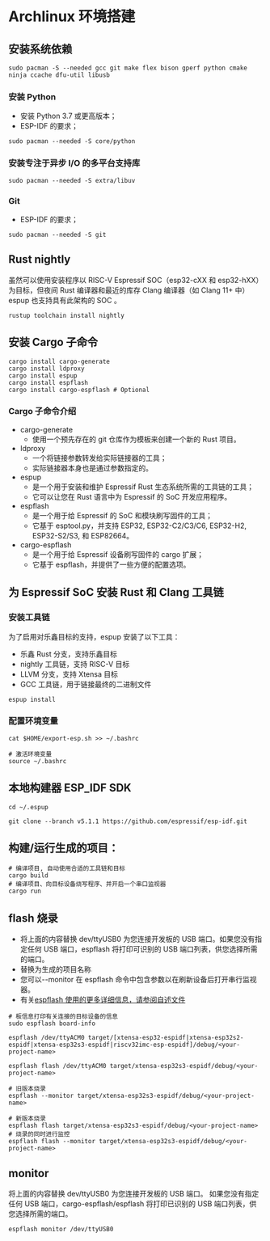# Archlinux 环境搭建

## 安装系统依赖

```shell
sudo pacman -S --needed gcc git make flex bison gperf python cmake ninja ccache dfu-util libusb
```

### 安装 Python

- 安装 Python 3.7 或更高版本；
- ESP-IDF 的要求；

```shell
sudo pacman --needed -S core/python
```

### 安装专注于异步 I/O 的多平台支持库

```shell
sudo pacman --needed -S extra/libuv
```

### Git

- ESP-IDF 的要求；

```shell
sudo pacman --needed -S git
```

## Rust nightly

虽然可以使用安装程序以 RISC-V Espressif SOC（esp32-cXX 和 esp32-hXX）为目标，但夜间 Rust 编译器和最近的库存 Clang 编译器（如 Clang 11+ 中）espup 也支持具有此架构的 SOC 。

```shell
rustup toolchain install nightly
```

## 安装 Cargo 子命令

```shell
cargo install cargo-generate
cargo install ldproxy
cargo install espup
cargo install espflash
cargo install cargo-espflash # Optional
```

### Cargo 子命令介绍

- cargo-generate
  - 使用一个预先存在的 git 仓库作为模板来创建一个新的 Rust 项目。
- ldproxy
  - 一个将链接参数转发给实际链接器的工具；
  - 实际链接器本身也是通过参数指定的。
- espup
  - 是一个用于安装和维护 Espressif Rust 生态系统所需的工具链的工具；
  - 它可以让您在 Rust 语言中为 Espressif 的 SoC 开发应用程序。
- espflash
  - 是一个用于给 Espressif 的 SoC 和模块刷写固件的工具；
  - 它基于 esptool.py，并支持 ESP32, ESP32-C2/C3/C6, ESP32-H2, ESP32-S2/S3, 和 ESP82664。
- cargo-espflash
  - 是一个用于给 Espressif 设备刷写固件的 cargo 扩展；
  - 它基于 espflash，并提供了一些方便的配置选项。

## 为 Espressif SoC 安装 Rust 和 Clang 工具链

### 安装工具链

为了启用对乐鑫目标的支持，espup 安装了以下工具：

- 乐鑫 Rust 分支，支持乐鑫目标
- nightly 工具链，支持 RISC-V 目标
- LLVM 分支，支持 Xtensa 目标
- GCC 工具链，用于链接最终的二进制文件

```shell
espup install
```

### 配置环境变量

```shell
cat $HOME/export-esp.sh >> ~/.bashrc
```

```shell
# 激活环境变量
source ~/.bashrc
```

## 本地构建器 ESP_IDF SDK

```shell
cd ~/.espup

git clone --branch v5.1.1 https://github.com/espressif/esp-idf.git
```

## 构建/运行生成的项目：

```shell
# 编译项目, 自动使用合适的工具链和目标
cargo build
# 编译项目、向目标设备烧写程序、并开启一个串口监视器
cargo run
```

## flash 烧录

- 将上面的内容替换 dev/ttyUSB0 为您连接开发板的 USB 端口。如果您没有指定任何 USB 端口，espflash 将打印可识别的 USB 端口列表，供您选择所需的端口。
- 替换<your-project-name>为生成的项目名称
- 您可以--monitor 在 espflash 命令中包含参数以在刷新设备后打开串行监视器。
- 有关[espflash 使用的更多详细信息，请参阅自述文件](https://github.com/esp-rs/espflash/tree/main/espflash#usage)

```shell
# 板信息打印有关连接的目标设备的信息
sudo espflash board-info

espflash /dev/ttyACM0 target/[xtensa-esp32-espidf|xtensa-esp32s2-espidf|xtensa-esp32s3-espidf|riscv32imc-esp-espidf]/debug/<your-project-name>

espflash flash /dev/ttyACM0 target/xtensa-esp32s3-espidf/debug/<your-project-name>

# 旧版本烧录
espflash --monitor target/xtensa-esp32s3-espidf/debug/<your-project-name>

# 新版本烧录
espflash flash target/xtensa-esp32s3-espidf/debug/<your-project-name>
# 烧录的同时进行监控
espflash flash --monitor target/xtensa-esp32s3-espidf/debug/<your-project-name>
```

## monitor

将上面的内容替换 dev/ttyUSB0 为您连接开发板的 USB 端口。
如果您没有指定任何 USB 端口，cargo-espflash/espflash 将打印已识别的 USB 端口列表，供您选择所需的端口。

```shell
espflash monitor /dev/ttyUSB0
```
